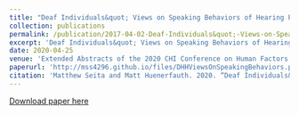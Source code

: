 ```yaml
---
title: "Deaf Individuals&quot; Views on Speaking Behaviors of Hearing Peers when Using an Automatic Captioning App"
collection: publications
permalink: /publication/2017-04-02-Deaf-Individuals&quot;-Views-on-Speaking-Behaviors-of-Hearing-Peers-when-Using-an-Automatic-Captioning-App
excerpt: 'Deaf Individuals&quot; Views on Speaking Behaviors of Hearing Peers when Using an Automatic Captioning App.'
date: 2020-04-25
venue: 'Extended Abstracts of the 2020 CHI Conference on Human Factors in Computing Systems'
paperurl: 'http://mss4296.github.io/files/DHHViewsOnSpeakingBehaviors.pdf'
citation: 'Matthew Seita and Matt Huenerfauth. 2020. “Deaf Individuals&quot; Views on Speaking Behaviors of Hearing Peers when Using an Automatic Captioning App.” In Extended Abstracts of the 2020 CHI Conference on Human Factors in Computing Systems (CHI EA &quot;20). Association for Computing Machinery, New York, NY, USA, 1–8.'
---
```


[Download paper here](http://mss4296.github.io/files/DHHViewsOnSpeakingBehaviors.pdf)
